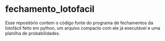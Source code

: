 # fechamento_lotofacil
Esse repositório contem o código fonte do programa de fechamentos da lotofácil feito em python, um arquivo compacto com ele já executável e uma planilha de probabilidades.
